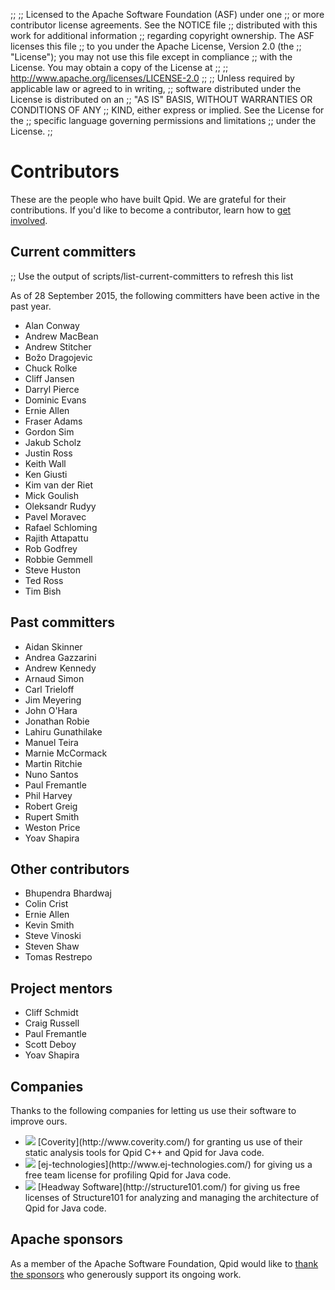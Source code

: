 ;;
;; Licensed to the Apache Software Foundation (ASF) under one
;; or more contributor license agreements.  See the NOTICE file
;; distributed with this work for additional information
;; regarding copyright ownership.  The ASF licenses this file
;; to you under the Apache License, Version 2.0 (the
;; "License"); you may not use this file except in compliance
;; with the License.  You may obtain a copy of the License at
;; 
;;   http://www.apache.org/licenses/LICENSE-2.0
;; 
;; Unless required by applicable law or agreed to in writing,
;; software distributed under the License is distributed on an
;; "AS IS" BASIS, WITHOUT WARRANTIES OR CONDITIONS OF ANY
;; KIND, either express or implied.  See the License for the
;; specific language governing permissions and limitations
;; under the License.
;;

# Contributors

These are the people who have built Qpid.  We are grateful for their
contributions.  If you'd like to become a contributor, learn how to
[get involved]({{site.url}}/get-involved.html).

## Current committers

;; Use the output of scripts/list-current-committers to refresh this list

As of 28 September 2015, the following committers have been active in
the past year.

<div class="four-column" markdown="1">

 - Alan Conway
 - Andrew MacBean
 - Andrew Stitcher
 - Bo&#382;o Dragojevic
 - Chuck Rolke
 - Cliff Jansen
 - Darryl Pierce
 - Dominic Evans
 - Ernie Allen
 - Fraser Adams
 - Gordon Sim
 - Jakub Scholz
 - Justin Ross
 - Keith Wall
 - Ken Giusti
 - Kim van der Riet
 - Mick Goulish
 - Oleksandr Rudyy
 - Pavel Moravec
 - Rafael Schloming
 - Rajith Attapattu
 - Rob Godfrey
 - Robbie Gemmell
 - Steve Huston
 - Ted Ross
 - Tim Bish

</div>

## Past committers

<div class="four-column" markdown="1">

 - Aidan Skinner
 - Andrea Gazzarini
 - Andrew Kennedy
 - Arnaud Simon
 - Carl Trieloff
 - Jim Meyering
 - John O'Hara
 - Jonathan Robie
 - Lahiru Gunathilake
 - Manuel Teira
 - Marnie McCormack
 - Martin Ritchie
 - Nuno Santos
 - Paul Fremantle
 - Phil Harvey
 - Robert Greig
 - Rupert Smith
 - Weston Price
 - Yoav Shapira

</div>

## Other contributors

<div class="four-column" markdown="1">

 - Bhupendra Bhardwaj
 - Colin Crist
 - Ernie Allen
 - Kevin Smith
 - Steve Vinoski
 - Steven Shaw
 - Tomas Restrepo

</div>

## Project mentors

<div class="four-column" markdown="1">

 - Cliff Schmidt
 - Craig Russell
 - Paul Fremantle
 - Scott Deboy
 - Yoav Shapira

</div>

## Companies

Thanks to the following companies for letting us use their software to
improve ours.

 - <img class="company-logo" src="{{site.url}}/images/coverity.png"/>
   [Coverity](http://www.coverity.com/) for granting us use of their
   static analysis tools for Qpid C++ and Qpid for Java code.
 
 - <img class="company-logo" src="{{site.url}}/images/jprofiler.png"/>
   [ej-technologies](http://www.ej-technologies.com/) for giving us a
   free team license for profiling Qpid for Java code.

 - <img class="company-logo" src="{{site.url}}/images/structure101.jpg"/>
   [Headway Software](http://structure101.com/) for giving us free
   licenses of Structure101 for analyzing and managing the
   architecture of Qpid for Java code.

## Apache sponsors

As a member of the Apache Software Foundation, Qpid would like to
[thank the sponsors](http://www.apache.org/foundation/thanks.html) who
generously support its ongoing work.

